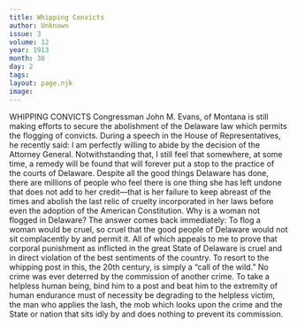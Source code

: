 ```yaml
---
title: Whipping Convicts
author: Unknown
issue: 3
volume: 12
year: 1913
month: 38
day: 2
tags:
layout: page.njk
image:
---
```

WHIPPING CONVICTS    Congressman John M. Evans, of Montana is still making efforts to secure the abolishment of the Delaware law which permits the flogging of convicts. During a speech in the House of Representatives, he recently said: l am perfectly willing to abide by the decision of the Attorney General. Notwithstanding that, I still feel that somewhere, at some time, a remedy will be found that will forever put a stop to the practice of the courts of Delaware. Despite all the good things Delaware has done, there are millions of people who feel there is one thing she has left undone that does not add to her credit—that is her failure to keep abreast of the times and abolish the last relic of cruelty incorporated in her laws before even the adoption of the American Constitution. Why is a woman not flogged in Delaware? The answer comes back immediately: To flog a woman would be cruel, so cruel that the good people of Delaware would not sit complacently by and permit it. All of which appeals to me to prove that corporal punishment as inflicted in the great State of Delaware is cruel and in direct violation of the best sentiments of the country. To resort to the whipping post in this, the 20th century, is simply a “call of the wild.” No crime was ever deterred by the commission of another crime. To take a helpless human being, bind him to a post and beat him to the extremity of human endurance must of necessity be degrading to the helpless victim, the man who applies the lash, the mob which looks upon the crime and the State or nation that sits idly by and does nothing to prevent its commission. 
